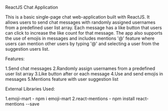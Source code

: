 ReactJS Chat Application

This is a basic single-page chat web-application built with ReactJS.
It allows users to send chat messages with randomly assigned usernames from a predefined user list array. 
Each message has a like button that users can click to increase the like count for that message. 
The app also supports the use of emojis in messages and includes mentions '@' feature where users can mention other users by typing '@' and selecting a user from the suggestion users list.

Features:

1.Send chat messages
2.Randomly assign usernames from a predefined user list array
3.Like button after or each message
4.Use and send emojis in messages
5.Mentions feature with user suggestion list

External Libraries Used:

1.emoji-mart - npm i emoji-mart
2.react-mentions - npm install react-mentions --save